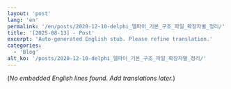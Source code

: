 ```yaml
---
layout: 'post'
lang: 'en'
permalink: '/en/posts/2020-12-10-delphi_델파이_기본_구조_파일_확장자별_정리/'
title: '[2025-08-13] - Post'
excerpt: 'Auto-generated English stub. Please refine translation.'
categories:
  - 'Blog'
alt_ko: '/posts/2020-12-10-delphi_델파이_기본_구조_파일_확장자별_정리/'
---
```


(*No embedded English lines found. Add translations later.*)
